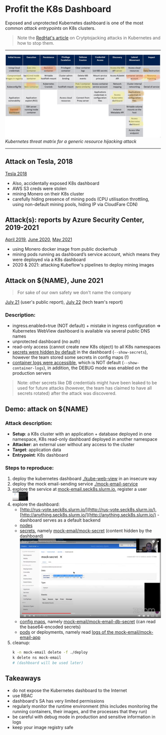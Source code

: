 # Profit the K8s Dashboard

Exposed and unprotected Kubernetes dashboard is one of the most common *attack entrypoints* on K8s clusters.

> Note the [RedHat's article](https://cloud.redhat.com/blog/cryptojacking-attacks-in-kubernetes-how-to-stop-them) on Crytptojacking attacks in Kubernetes and how to stop them.

---
![K8s threat matrix](../static/02-k8s-matrix.png)
*Kubernetes threat matrix for a generic resource hijacking attack*

---

## Attack on Tesla, 2018

[Tesla 2018](https://redlock.io/blog/cryptojacking-tesla)

- Also, accidentally exposed K8s dashboard
- AWS S3 creds were stolen
- mining Monero on their K8s cluster
- carefully hiding presence of mining pods (CPU utilisation throttling, using non-default mining pools, hiding IP via CloudFare CDN)


## Attack(s): reports by Azure Security Center, 2019-2021

[April 2019](https://azure.microsoft.com/en-us/blog/detect-largescale-cryptocurrency-mining-attack-against-kubernetes-clusters/), [June 2020](https://www.microsoft.com/security/blog/2020/06/10/misconfigured-kubeflow-workloads-are-a-security-risk/), [May 2021](https://techcommunity.microsoft.com/t5/azure-security-center/new-large-scale-campaign-targets-kubeflow/ba-p/2425750)

- using Monero docker image from public dockerhub
- mining pods running as dashboard’s service account, which means they were deployed via a K8s dashboard
- 2020 & 2021: attacking Kubeflow's pipelines to deploy mining images


## Attack on ${NAME}, June 2021

> For sake of our own safety we don't name the company

[July 21](https://habr.com/ru/post/568842/) (user's public report), [July 22](https://habr.com/ru/post/569176/) (tech team's report)

### Description:
- ingress.enabled=true (NOT default) + mistake in ingress configuration => Kubernetes WebView dashboard is available via several public DNS names
- unprotected dashboard (no auth)
- read-only access (cannot create new K8s object) to all K8s namespaces
- [secrets were hidden by default](https://codeberg.org/hjacobs/kube-web-view/src/commit/bc5231296/deploy/deployment.yaml#L27-L29) in the dashboard (`--show-secrets`), however the team stored some secrets in config maps (!)
- [container logs were accessible](https://codeberg.org/hjacobs/kube-web-view/src/commit/bc5231296/deploy/deployment.yaml#L24-L26), which is NOT default (`--show-container-logs`), in addition, the DEBUG mode was enabled on the production servers

> Note: other secrets like DB credentials might have been leaked to be used for future attacks (however, the team has claimed to have all secrets rotated) after the attack was discovered.



## Demo: attack on ${NAME}

### Attack description:
- **Setup**: a K8s cluster with an application + database deployed in one namespace, K8s read-only dashboard deployed in another namespace
- **Attacker**: an external user without any access to the cluster
- **Target**: application data
- **Entrypoint**: K8s dashboard

### Steps to reproduce:
1. deploy the kubernetes dashboard [./kube-web-view](kube-web-view) in an insecure way
2. deploy the mock email-sending service [./mock-email-service](mock-email-service)
3. explore the service at [mock-email.seck8s.slurm.io](http://mock-email.seck8s.slurm.io), register a user
[<img src="../static/02-exposed-dashboard/01-register.png" width=50 />](https://www.youtube.com/watch?v=koTqZS-ThZ8&t=40m27s)
4. explore the dashboard:
   - [http://rus-vote.seck8s.slurm.io/](http://rus-vote.seck8s.slurm.io/), [http://anything.seck8s.slurm.io/](http://anything.seck8s.slurm.io/) - dashboard serves as a default backend
   - [nodes](http://rus-vote.seck8s.slurm.io/clusters/local/nodes)
   - [secrets](http://rus-vote.seck8s.slurm.io/clusters/local/namespaces/_all/secrets?), namely [mock-email/mock-secret](http://rus-vote.seck8s.slurm.io/clusters/local/namespaces/mock-email/secrets/mock-secret) (content hidden by the dashboard)
   [![Secret hidden](../static/02-exposed-dashboard/02-secret-hidden.png)](https://www.youtube.com/watch?v=koTqZS-ThZ8&t=41m00s)
   - [config maps](http://rus-vote.seck8s.slurm.io/clusters/local/namespaces/_all/configmaps?), namely [mock-email/mock-email-db-secret](http://rus-vote.seck8s.slurm.io/clusters/local/namespaces/mock-email/configmaps/mock-email-db-secret) (can read the base64-encoded secrets)
   - [pods](http://rus-vote.seck8s.slurm.io/clusters/local/namespaces/_all/pods?) or deployments, namely read [logs of the mock-email/mock-email-app](http://rus-vote.seck8s.slurm.io/clusters/local/namespaces/mock-email/deployments/mock-email-app/logs)
5. cleanup:
   ```sh
   k -n mock-email delete -f ./deploy
   k delete ns mock-email
   # (dashboard will be used later)
   ```


## Takeaways
- do not expose the Kubernetes dashboard to the Internet
- use RBAC
- dashboard's SA has very limited permissions
- regularly monitor the runtime environment (this includes monitoring the running containers, their images, and the processes that they run)
- be careful with debug mode in production and sensitive information in logs
- keep your image registry safe
